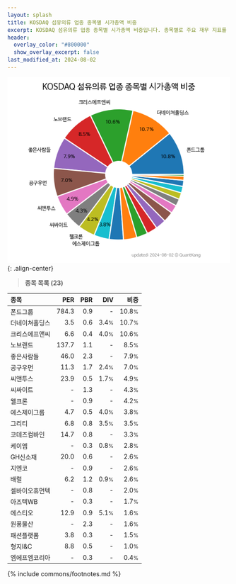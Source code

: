 ```yaml
---
layout: splash
title: KOSDAQ 섬유의류 업종 종목별 시가총액 비중
excerpt: KOSDAQ 섬유의류 업종 종목별 시가총액 비중입니다. 종목별로 주요 재무 지표를 함께 표시합니다.
header:
  overlay_color: "#800000"
  show_overlay_excerpt: false
last_modified_at: 2024-08-02
---
```



![KOSDAQ 섬유의류 업종 종목별 시가총액 비중](/stats/sector/images/kosdaq_업종_섬유의류_종목.png){: .align-center}


> **종목 목록 (23)**<a id="list"></a>

| **종목** | **PER** | **PBR** | **DIV** | **비중** |
| :------- | ------: | ------: | ------: | -------: |
| 폰드그룹 | 784.3 | 0.9 | - | 10.8<small>%</small> |
| 더네이쳐홀딩스 | 3.5 | 0.6 | 3.4<small>%</small> | 10.7<small>%</small> |
| 크리스에프앤씨 | 6.6 | 0.4 | 4.0<small>%</small> | 10.6<small>%</small> |
| 노브랜드 | 137.7 | 1.1 | - | 8.5<small>%</small> |
| 좋은사람들 | 46.0 | 2.3 | - | 7.9<small>%</small> |
| 공구우먼 | 11.3 | 1.7 | 2.4<small>%</small> | 7.0<small>%</small> |
| 씨앤투스 | 23.9 | 0.5 | 1.7<small>%</small> | 4.9<small>%</small> |
| 씨싸이트 | - | 1.3 | - | 4.3<small>%</small> |
| 웰크론 | - | 0.9 | - | 4.2<small>%</small> |
| 에스제이그룹 | 4.7 | 0.5 | 4.0<small>%</small> | 3.8<small>%</small> |
| 그리티 | 6.8 | 0.8 | 3.5<small>%</small> | 3.5<small>%</small> |
| 코데즈컴바인 | 14.7 | 0.8 | - | 3.3<small>%</small> |
| 케이엠 | - | 0.3 | 0.8<small>%</small> | 2.8<small>%</small> |
| GH신소재 | 20.0 | 0.6 | - | 2.6<small>%</small> |
| 지엔코 | - | 0.9 | - | 2.6<small>%</small> |
| 배럴 | 6.2 | 1.2 | 0.9<small>%</small> | 2.6<small>%</small> |
| 셀바이오휴먼텍 | - | 0.8 | - | 2.0<small>%</small> |
| 아즈텍WB | - | 0.3 | - | 1.7<small>%</small> |
| 에스티오 | 12.9 | 0.9 | 5.1<small>%</small> | 1.6<small>%</small> |
| 원풍물산 | - | 2.3 | - | 1.6<small>%</small> |
| 패션플랫폼 | 3.8 | 0.3 | - | 1.5<small>%</small> |
| 형지I&C | 8.8 | 0.5 | - | 1.0<small>%</small> |
| 엠에프엠코리아 | - | 0.3 | - | 0.4<small>%</small> |

{% include commons/footnotes.md %}